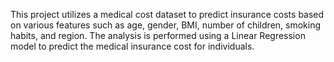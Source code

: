 This project utilizes a medical cost dataset to predict insurance costs based on various features such as age, gender, BMI, number of children, smoking habits, and region. The analysis is performed using a Linear Regression model to predict the medical insurance cost for individuals.

